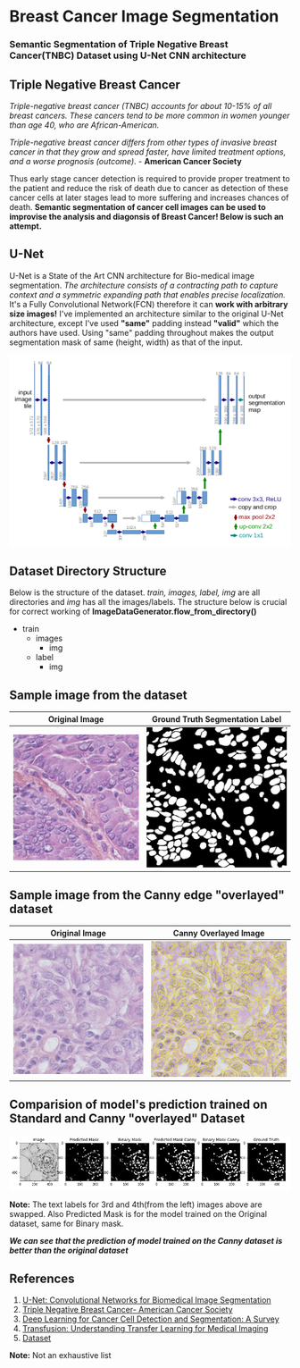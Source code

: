 # Breast Cancer Image Segmentation
### Semantic Segmentation of Triple Negative Breast Cancer(TNBC) Dataset using U-Net CNN architecture

## Triple Negative Breast Cancer
*Triple-negative breast cancer (TNBC) accounts for about 10-15%  of all breast cancers. These cancers tend to be more common in women younger than age 40, who are African-American.*

*Triple-negative breast cancer differs from other types of invasive breast cancer in that they grow and spread faster, have limited treatment options, and a worse prognosis (outcome)*.  - **American Cancer Society**

Thus early stage cancer detection is required to provide proper treatment to the patient and reduce the risk of death due to cancer as detection of these cancer cells at later stages lead to more suffering and increases chances of death. **Semantic segmentation of cancer cell images can be used to improvise the analysis and diagonsis of Breast Cancer! Below is such an attempt.**

## U-Net

U-Net is a State of the Art CNN architecture for Bio-medical image segmentation. *The architecture consists of a contracting path to capture context and a symmetric expanding path that enables precise localization.* It's a Fully Convolutional Network(FCN) therefore it can **work with arbitrary size images!** I've implemented an architecture similar to the original U-Net architecture, except I've used **"same"** padding instead **"valid"** which the authors have used. Using "same" padding throughout makes the output segmentation mask of same (height, width) as that of the input.

<img src="img/U-Net_arch.png">

## Dataset Directory Structure

Below is the structure of the dataset. *train, images, label, img* are all directories and *img* has all the images/labels. The structure below is crucial for correct working of **ImageDataGenerator.flow_from_directory()** 
- train
   - images
      - img
   - label
      - img
        
## Sample image from the dataset

Original Image            |  Ground Truth Segmentation Label
:-------------------------:|:-------------------------:
![](img/sample_image.png)  |  ![](img/sample_label.png)

## Sample image from the Canny edge "overlayed" dataset

Original Image            |  Canny Overlayed Image
:-------------------------:|:-------------------------:
![](img/original_image.png)  |  ![](img/canny_image.png)

## Comparision of model's prediction trained on Standard and Canny "overlayed" Dataset

<img src="img/compare.png">

**Note:** The text labels for 3rd and 4th(from the left) images above are swapped. Also Predicted Mask is for the model trained on the Original dataset, same for Binary mask.

***We can see that the prediction of model trained on the Canny dataset is better than the original dataset***


## References

1. [U-Net: Convolutional Networks for Biomedical Image Segmentation](https://arxiv.org/abs/1505.04597)
2. [Triple Negative Breast Cancer- American Cancer Society](https://www.cancer.org/cancer/breast-cancer/understanding-a-breast-cancer-diagnosis/types-of-breast-cancer/triple-negative.html)
3. [Deep Learning for Cancer Cell Detection and Segmentation: A Survey](https://www.researchgate.net/publication/334080872_Deep_Learning_for_Cancer_Cell_Detection_and_Segmentation_A_Survey)
4. [Transfusion: Understanding Transfer Learning for Medical Imaging](https://arxiv.org/abs/1902.07208)
5. [Dataset](https://zenodo.org/record/1175282#.Xl_4nZMzZQJ)

**Note:** Not an exhaustive list
